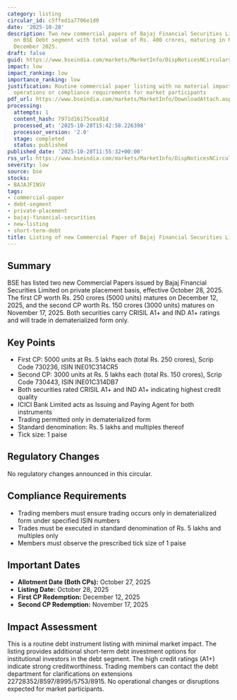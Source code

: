 ```yaml
---
category: listing
circular_id: c5ffed1a7706e1d0
date: '2025-10-28'
description: Two new commercial papers of Bajaj Financial Securities Limited listed
  on BSE Debt segment with total value of Rs. 400 crores, maturing in November and
  December 2025.
draft: false
guid: https://www.bseindia.com/markets/MarketInfo/DispNoticesNCirculars.aspx?Noticeid={134FA8B5-0ECF-4F38-AABA-8695A643AA8D}&noticeno=20251028-20&dt=10/28/2025&icount=20&totcount=52&flag=0
impact: low
impact_ranking: low
importance_ranking: low
justification: Routine commercial paper listing with no material impact on trading
  operations or compliance requirements for market participants
pdf_url: https://www.bseindia.com/markets/MarketInfo/DownloadAttach.aspx?id=20251028-20&attachedId=
processing:
  attempts: 1
  content_hash: 7971d16175cea91d
  processed_at: '2025-10-28T15:42:58.226398'
  processor_version: '2.0'
  stage: completed
  status: published
published_date: '2025-10-28T11:55:32+00:00'
rss_url: https://www.bseindia.com/markets/MarketInfo/DispNoticesNCirculars.aspx?Noticeid={134FA8B5-0ECF-4F38-AABA-8695A643AA8D}&noticeno=20251028-20&dt=10/28/2025&icount=20&totcount=52&flag=0
severity: low
source: bse
stocks:
- BAJAJFINSV
tags:
- commercial-paper
- debt-segment
- private-placement
- bajaj-financial-securities
- new-listing
- short-term-debt
title: Listing of new Commercial Paper of Bajaj Financial Securities Limited
---
```


## Summary

BSE has listed two new Commercial Papers issued by Bajaj Financial Securities Limited on private placement basis, effective October 28, 2025. The first CP worth Rs. 250 crores (5000 units) matures on December 12, 2025, and the second CP worth Rs. 150 crores (3000 units) matures on November 17, 2025. Both securities carry CRISIL A1+ and IND A1+ ratings and will trade in dematerialized form only.

## Key Points

- First CP: 5000 units at Rs. 5 lakhs each (total Rs. 250 crores), Scrip Code 730236, ISIN INE01C314CR5
- Second CP: 3000 units at Rs. 5 lakhs each (total Rs. 150 crores), Scrip Code 730443, ISIN INE01C314DB7
- Both securities rated CRISIL A1+ and IND A1+ indicating highest credit quality
- ICICI Bank Limited acts as Issuing and Paying Agent for both instruments
- Trading permitted only in dematerialized form
- Standard denomination: Rs. 5 lakhs and multiples thereof
- Tick size: 1 paise

## Regulatory Changes

No regulatory changes announced in this circular.

## Compliance Requirements

- Trading members must ensure trading occurs only in dematerialized form under specified ISIN numbers
- Trades must be executed in standard denomination of Rs. 5 lakhs and multiples only
- Members must observe the prescribed tick size of 1 paise

## Important Dates

- **Allotment Date (Both CPs):** October 27, 2025
- **Listing Date:** October 28, 2025
- **First CP Redemption:** December 12, 2025
- **Second CP Redemption:** November 17, 2025

## Impact Assessment

This is a routine debt instrument listing with minimal market impact. The listing provides additional short-term debt investment options for institutional investors in the debt segment. The high credit ratings (A1+) indicate strong creditworthiness. Trading members can contact the debt department for clarifications on extensions 22728352/8597/8995/5753/8915. No operational changes or disruptions expected for market participants.